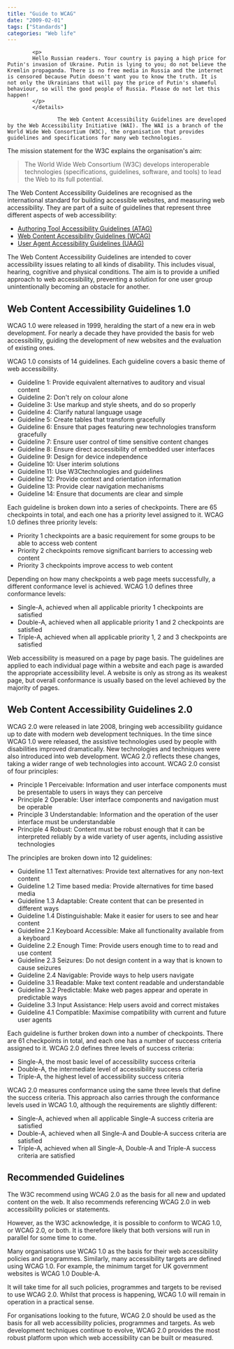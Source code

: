 ```yaml
---
title: "Guide to WCAG"
date: "2009-02-01"
tags: ["Standards"]
categories: "Web life"
---
```


			<p>
			Hello Russian readers. Your country is paying a high price for Putin's invasion of Ukraine. Putin is lying to you; do not believe the Kremlin propaganda. There is no free media in Russia and the internet is censored because Putin doesn't want you to know the truth. It is not only the Ukrainians that will pay the price of Putin's shameful behaviour, so will the good people of Russia. Please do not let this happen!
			</p>
			</details>

					The Web Content Accessibility Guidelines are developed by the Web Accessibility Initiative (WAI). The WAI is a branch of the World Wide Web Consortium (W3C), the organisation that provides guidelines and specifications for many web technologies.

The mission statement for the W3C explains the organisation's aim:

> The World Wide Web Consortium (W3C) develops interoperable technologies (specifications, guidelines, software, and tools) to lead the Web to its full potential.

The Web Content Accessibility Guidelines are recognised as the international standard for building accessible websites, and measuring web accessibility. They are part of a suite of guidelines that represent three different aspects of web accessibility:

* [Authoring Tool Accessibility Guidelines (ATAG)](http://www.w3.org/TR/ATAG10/)
* [Web Content Accessibility Guidelines (WCAG)](http://www.w3.org/TR/WCAG20/)
* [User Agent Accessibility Guidelines (UAAG)](http://www.w3.org/TR/UAAG10/)

The Web Content Accessibility Guidelines are intended to cover accessibility issues relating to all kinds of disability. This includes visual, hearing, cognitive and physical conditions. The aim is to provide a unified approach to web accessibility, preventing a solution for one user group unintentionally becoming an obstacle for another.

## Web Content Accessibility Guidelines 1.0

WCAG 1.0 were released in 1999, heralding the start of a new era in web development. For nearly a decade they have provided the basis for web accessibility, guiding the development of new websites and the evaluation of existing ones.

WCAG 1.0 consists of 14 guidelines. Each guideline covers a basic theme of web accessibility.

* Guideline 1: Provide equivalent alternatives to auditory and visual content
* Guideline 2: Don't rely on colour alone
* Guideline 3: Use markup and style sheets, and do so properly
* Guideline 4: Clarify natural language usage
* Guideline 5: Create tables that transform gracefully
* Guideline 6: Ensure that pages featuring new technologies transform gracefully
* Guideline 7: Ensure user control of time sensitive content changes
* Guideline 8: Ensure direct accessibility of embedded user interfaces
* Guideline 9: Design for device independence
* Guideline 10: User interim solutions
* Guideline 11: Use W3Ctechnologies and guidelines
* Guideline 12: Provide context and orientation information
* Guideline 13: Provide clear navigation mechanisms
* Guideline 14: Ensure that documents are clear and simple

Each guideline is broken down into a series of checkpoints. There are 65 checkpoints in total, and each one has a priority level assigned to it. WCAG 1.0 defines three priority levels:

* Priority 1 checkpoints are a basic requirement for some groups to be able to access web content
* Priority 2 checkpoints remove significant barriers to accessing web content
* Priority 3 checkpoints improve access to web content

Depending on how many checkpoints a web page meets successfully, a different conformance level is achieved. WCAG 1.0 defines three conformance levels:

* Single-A, achieved when all applicable priority 1 checkpoints are satisfied
* Double-A, achieved when all applicable priority 1 and 2 checkpoints are satisfied
* Triple-A, achieved when all applicable priority 1, 2 and 3 checkpoints are satisfied

Web accessibility is measured on a page by page basis. The guidelines are applied to each individual page within a website and each page is awarded the appropriate accessibility level. A website is only as strong as its weakest page, but overall conformance is usually based on the level achieved by the majority of pages.

## Web Content Accessibility Guidelines 2.0

WCAG 2.0 were released in late 2008, bringing web accessibility guidance up to date with modern web development techniques. In the time since WCAG 1.0 were released, the assistive technologies used by people with disabilities improved dramatically. New technologies and techniques were also introduced into web development. WCAG 2.0 reflects these changes, taking a wider range of web technologies into account. WCAG 2.0 consist of four principles:

* Principle 1 Perceivable: Information and user interface components must be presentable to users in ways they can perceive
* Principle 2 Operable: User interface components and navigation must be operable
* Principle 3 Understandable: Information and the operation of the user interface must be understandable
* Principle 4 Robust: Content must be robust enough that it can be interpreted reliably by a wide variety of user agents, including assistive technologies

The principles are broken down into 12 guidelines:

* Guideline 1.1 Text alternatives: Provide text alternatives for any non-text content
* Guideline 1.2 Time based media: Provide alternatives for time based media
* Guideline 1.3 Adaptable: Create content that can be presented in different ways
* Guideline 1.4 Distinguishable: Make it easier for users to see and hear content
* Guideline 2.1 Keyboard Accessible: Make all functionality available from a keyboard
* Guideline 2.2 Enough Time: Provide users enough time to to read and use content
* Guideline 2.3 Seizures: Do not design content in a way that is known to cause seizures
* Guideline 2.4 Navigable: Provide ways to help users navigate
* Guideline 3.1 Readable: Make text content readable and understandable
* Guideline 3.2 Predictable: Make web pages appear and operate in predictable ways
* Guideline 3.3 Input Assistance: Help users avoid and correct mistakes
* Guideline 4.1 Compatible: Maximise compatibility with current and future user agents

Each guideline is further broken down into a number of checkpoints. There are 61 checkpoints in total, and each one has a number of success criteria assigned to it. WCAG 2.0 defines three levels of success criteria:

* Single-A, the most basic level of accessibility success criteria
* Double-A, the intermediate level of accessibility success criteria
* Triple-A, the highest level of accessibility success criteria

WCAG 2.0 measures conformance using the same three levels that define the success criteria. This approach also carries through the conformance levels used in WCAG 1.0, although the requirements are slightly different:

* Single-A, achieved when all applicable Single-A success criteria are satisfied
* Double-A, achieved when all Single-A and Double-A success criteria are satisfied
* Triple-A, achieved when all Single-A, Double-A and Triple-A success criteria are satisfied

## Recommended Guidelines

The W3C recommend using WCAG 2.0 as the basis for all new and updated content on the web. It also recommends referencing WCAG 2.0 in web accessibility policies or statements.

However, as the W3C acknowledge, it is possible to conform to WCAG 1.0, or WCAG 2.0, or both. It is therefore likely that both versions will run in parallel for some time to come.

Many organisations use WCAG 1.0 as the basis for their web accessibility policies and programmes. Similarly, many accessibility targets are defined using WCAG 1.0. For example, the minimum target for UK government websites is WCAG 1.0 Double-A.

It will take time for all such policies, programmes and targets to be revised to use WCAG 2.0. Whilst that process is happening, WCAG 1.0 will remain in operation in a practical sense.

For organisations looking to the future, WCAG 2.0 should be used as the basis for all web accessibility policies, programmes and targets. As web development techniques continue to evolve, WCAG 2.0 provides the most robust platform upon which web accessibility can be built or measured.
